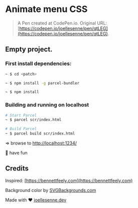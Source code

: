 # Animate menu CSS

>A Pen created at CodePen.io. Original URL: [https://codepen.io/joellesenne/pen/qtLEG](https://codepen.io/joellesenne/pen/qtLEG).

## Empty project.

### First install dependencies:

```bash
~ $ cd <patch>

~ $ npm install -g parcel-bundler

~ $ npm install
```

### Building and running on localhost

```bash
# Start Parcel
~ $ parcel scr/index.html

# Build Parcel
~ $ parcel build scr/index.html
```

=> browse to [http://localhost:1234/](http://localhost:1234/)

🎉 have fun

## Credits

Inspired: [https://bennettfeely.com](https://bennettfeely.com)

Background color by [SVGBackgrounds.com](https://www.svgbackgrounds.com/)

Made with ❤️ [joellesenne.dev](https://joellesenne.dev/)

